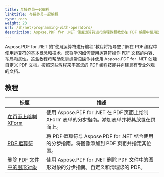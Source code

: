 ```yaml
---
title: 与操作员一起编程
linktitle: 与操作员一起编程
type: docs
weight: 23
url: /zh/net/programming-with-operators/
description: Aspose.PDF for .NET 使用运算符进行编程教程教您在 PDF 编程中使用运算符的基本技术。
---
```


Aspose.PDF for .NET 的“使用运算符进行编程”教程将指导您了解在 PDF 编程中使用运算符的基本概念和技术。您将学习如何使用运算符操作 PDF 文档的内容、布局和属性。这些教程将帮助您掌握常见操作并使用 Aspose.PDF for .NET 创建自定义 PDF 文档。按照这些教程来丰富您的 PDF 编程技能并创建具有专业外观的文档。

## 教程
| 标题 | 描述 |
| --- | --- | 
| [在页面上绘制 XForm](./draw-xform-on-page/) | 使用 Aspose.PDF for .NET 在 PDF 页面上绘制 XForm 表单的分步指南。添加表单并将其放置在页面上。 |  
| [PDF 运算符](./pdf-operators/) | 将 PDF 运算符与 Aspose.PDF for .NET 结合使用的分步指南。将图像添加到 PDF 页面并指定其位置。 |  
| [删除 PDF 文件中的图形对象](./remove-graphics-objects/) | 使用 Aspose.PDF for .NET 删除 PDF 文件中的图形对象的分步指南。自定义和清理您的 PDF。 |  